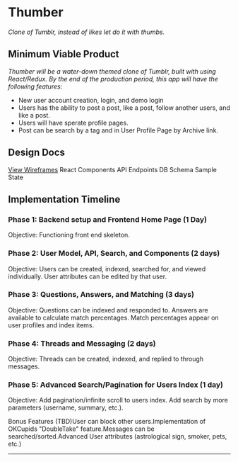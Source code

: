 # Thumber

*Clone of Tumblr, instead of likes let do it with thumbs.*

## Minimum Viable Product
*Thumber will be a water-down themed clone of Tumblr, built with using React/Redux. By the end of the production period, this app will have the following features:*

- New user account creation, login, and demo login
- Users has the ability to post a post, like a post, follow another users, and like a post.
- Users will have sperate profile pages.
- Post can be search by a tag and in User Profile Page by Archive link.

## Design Docs
[View Wireframes](https://github.com/JJGITTY2018/Thumber/tree/master/Wireframe "View Wireframes")
React Components
API Endpoints
DB Schema
Sample State

## Implementation Timeline

### Phase 1: Backend setup and Frontend Home Page (1 Day)
Objective: Functioning front end skeleton.

### Phase 2: User Model, API, Search, and Components (2 days)
Objective: Users can be created, indexed, searched for, and viewed individually. User attributes can be edited by that user.
### Phase 3: Questions, Answers, and Matching (3 days)

Objective: Questions can be indexed and responded to. Answers are available to calculate match percentages. Match percentages appear on user profiles and index items.

### Phase 4: Threads and Messaging (2 days)

Objective: Threads can be created, indexed, and replied to through messages.

### Phase 5: Advanced Search/Pagination for Users Index (1 day)

Objective: Add pagination/infinite scroll to users index. Add search by more parameters (username, summary, etc.).

Bonus Features (TBD)User can block other users.Implementation of OKCupids "DoubleTake" feature.Messages can be searched/sorted.Advanced User attributes (astrological sign, smoker, pets, etc.) 


------------
